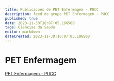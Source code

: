 ```yaml
---
title: Publicacoes de PET Enfermagem - PUCC
description: feed do grupo PET Enfermagem - PUCC
published: true
date: 2023-11-30T16:07:05.196500
tags: Ciencias da Saude
editor: markdown
dateCreated: 2023-11-30T16:07:05.196500
---
```


# PET Enfermagem
[PET Enfermagem - PUCC](/grupo/200PETEnfermagemPUCC.md)